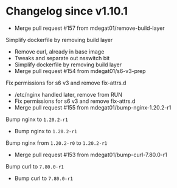 # Changelog since v1.10.1
- Merge pull request #157 from mdegat01/remove-build-layer

Simplify dockerfile by removing build layer 
- Remove curl, already in base image 
- Tweaks and separate out nsswitch bit 
- Simplify dockerfile by removing build layer 
- Merge pull request #154 from mdegat01/s6-v3-prep

Fix permissions for s6 v3 and remove fix-attrs.d 
- /etc/nginx handled later, remove from RUN 
- Fix permissions for s6 v3 and remove fix-attrs.d 
- Merge pull request #155 from mdegat01/bump-nginx-1.20.2-r1

Bump nginx to `1.20.2-r1` 
- Bump nginx to `1.20.2-r1`

Bump nginx from `1.20.2-r0` to `1.20.2-r1` 
- Merge pull request #153 from mdegat01/bump-curl-7.80.0-r1

Bump curl to `7.80.0-r1` 
- Bump curl to `7.80.0-r1` 
